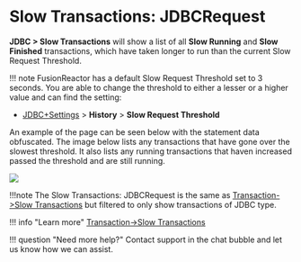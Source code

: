 # Slow Transactions: JDBCRequest

**JDBC &gt; Slow Transactions** will show a list of all **Slow Running** and **Slow Finished** transactions, which have taken longer to
run than the current Slow Request Threshold.

!!! note
    FusionReactor has a default Slow Request Threshold set to 3 seconds. You are able to change the threshold to either a lesser or a higher value and can find the setting: 

-   [JDBC+Settings](Settings.md) &gt; **History** &gt; **Slow Request Threshold**

An example of the page can be seen below with the statement data
obfuscated. The image below lists any transactions that have gone over
the slowest threshold. It also lists any running transactions that haven
increased passed the threshold and are still running.

![](/frdocs/attachments/245551232/245551252.png)

!!!note
    The Slow Transactions: JDBCRequest is the same as [Transaction->Slow Transactions](../Transactions/Slow-Transactions.md) but filtered to only show transactions of JDBC type.

!!! info "Learn more"
    [Transaction->Slow Transactions](../Transactions/Slow-Transactions.md)



!!! question "Need more help?"
    Contact support in the chat bubble and let us know how we can assist.
